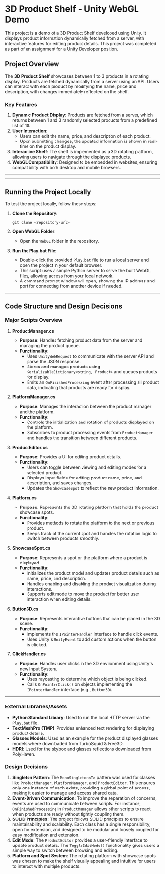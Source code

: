 # 3D Product Shelf - Unity WebGL Demo

This project is a demo of a 3D Product Shelf developed using Unity. It displays product information dynamically fetched from a server, with interactive features for editing product details. This project was completed as part of an assignment for a Unity Developer position.

## Project Overview

The **3D Product Shelf** showcases between 1 to 3 products in a rotating display. Products are fetched dynamically from a server using an API. Users can interact with each product by modifying the name, price and description, with changes immediately reflected on the shelf.

### Key Features

1. **Dynamic Product Display**: Products are fetched from a server, which returns between 1 and 3 randomly selected products from a predefined list of 10.
2. **User Interaction**:
   - Users can edit the name, price, and description of each product.
   - Upon submitting changes, the updated information is shown in real-time on the product display.
3. **Interactive Shelf**: The shelf is implemented as a 3D rotating platform, allowing users to navigate through the displayed products.
4. **WebGL Compatibility**: Designed to be embedded in websites, ensuring compatibility with both desktop and mobile browsers.

---

---

## Running the Project Locally

To test the project locally, follow these steps:

1. **Clone the Repository**:
   ```
   git clone <repository-url>
   ```
2. **Open WebGL Folder**:
   - Open the `WebGL` folder in the repository.

3. **Run the Play.bat File**:
   - Double-click the provided `Play.bat` file to run a local server and open the project in your default browser.
   - This script uses a simple Python server to serve the built WebGL files, allowing access from your local network.
   - A command prompt window will open, showing the IP address and port for connecting from another device if needed.

---

## Code Structure and Design Decisions

### Major Scripts Overview

1. **ProductManager.cs**
   - **Purpose**: Handles fetching product data from the server and managing the product queue.
   - **Functionality**:
     - Uses `UnityWebRequest` to communicate with the server API and parse the JSON response.
     - Stores and manages products using `SerializableDictionary<string, Product>` and queues products for display.
     - Emits an `OnFinishedProcessing` event after processing all product data, indicating that products are ready for display.

2. **PlatformManager.cs**
   - **Purpose**: Manages the interaction between the product manager and the platform.
   - **Functionality**:
     - Controls the initialization and rotation of products displayed on the platform.
     - Subscribes to product processing events from `ProductManager` and handles the transition between different products.
      
3. **ProductEditor.cs**
   - **Purpose**: Provides a UI for editing product details.
   - **Functionality**:
     - Users can toggle between viewing and editing modes for a selected product.
     - Displays input fields for editing product name, price, and description, and saves changes.
     - Updates the `ShowcaseSpot` to reflect the new product information.
       
4. **Platform.cs**
   - **Purpose**: Represents the 3D rotating platform that holds the product showcase spots.
   - **Functionality**:
     - Provides methods to rotate the platform to the next or previous product.
     - Keeps track of the current spot and handles the rotation logic to switch between products smoothly.

5. **ShowcaseSpot.cs**
   - **Purpose**: Represents a spot on the platform where a product is displayed.
   - **Functionality**:
     - Initializes the product model and updates product details such as name, price, and description.
     - Handles enabling and disabling the product visualization during interactions.
     - Supports edit mode to move the product for better user interaction when editing details.

6. **Button3D.cs**
   - **Purpose**: Represents interactive buttons that can be placed in the 3D scene.
   - **Functionality**:
     - Implements the `IPointerHandler` interface to handle click events.
     - Uses Unity's `UnityEvent` to add custom actions when the button is clicked.

7. **ClickHandler.cs**
   - **Purpose**: Handles user clicks in the 3D environment using Unity's new Input System.
   - **Functionality**:
     - Uses raycasting to determine which object is being clicked.
     - Calls `OnPointerClick()` on objects implementing the `IPointerHandler` interface (e.g., `Button3D`).

---

### External Libraries/Assets

- **Python Standard Library**: Used to run the local HTTP server via the `Play.bat` file.
- **TextMeshPro (TMP)**: Provides enhanced text rendering for displaying product details.
- **Glasses Models**: Used as an example for the product displayed glasses models where downloaded from TurboSquid & Free3D.
- **HDRI**: Used for the skybox and glasses reflections downloaded from PolyHaven.

### Design Decisions

1. **Singleton Pattern**: The `MonoSingleton<T>` pattern was used for classes like `ProductManager`, `PlatformManager`, and `ProductEditor`. This ensures only one instance of each exists, providing a global point of access, making it easier to manage and access shared data.
2. **Event-Driven Communication**: To improve the separation of concerns, events are used to communicate between scripts. For instance, `OnFinishedProcessing` in `ProductManager` allows other scripts to react when products are ready without tightly coupling them.
3. **SOLID Principles**: The project follows SOLID principles to ensure maintainability and scalability. Each class has a single responsibility, open for extension, and designed to be modular and loosely coupled for easy modification and extension.
4. **Edit Mode**: The `ProductEditor` provides a user-friendly interface to update product details. The `ToggleEditMode()` functionality gives users a simple way to switch between browsing and editing.
5. **Platform and Spot System**: The rotating platform with showcase spots was chosen to make the shelf visually appealing and intuitive for users to interact with multiple products.

